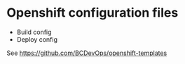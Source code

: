 # Openshift configuration files
* Build config
* Deploy config


See https://github.com/BCDevOps/openshift-templates
